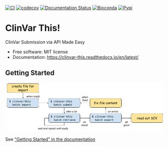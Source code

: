 [![CI](https://github.com/bihealth/clinvar-this/actions/workflows/main.yml/badge.svg?branch=main)](https://github.com/bihealth/clinvar-this/actions/workflows/main.yml)
[![codecov](https://codecov.io/gh/bihealth/clinvar-this/branch/main/graph/badge.svg?token=059T45KAQM)](https://codecov.io/gh/bihealth/clinvar-this)
[![Documentation Status](https://readthedocs.org/projects/clinvar-this/badge/?version=latest)](https://clinvar-this.readthedocs.io/en/latest/?badge=latest)
[![Bioconda](https://img.shields.io/conda/dn/bioconda/clinvar-this.svg?label=Bioconda)](https://bioconda.github.io/recipes/clinvar-this/README.html)
[![Pypi](https://img.shields.io/pypi/pyversions/clinvar-this.svg)](https://pypi.org/project/clinvar-this)

# ClinVar This!

ClinVar Submission via API Made Easy

- Free software: MIT license
- Documentation: https://clinvar-this.readthedocs.io/en/latest/

## Getting Started

![The clinvar-this workflow](docs/figures/clinvar-this-workflow.png)

See ["Getting Started" in the documentation](https://clinvar-this.readthedocs.io/en/latest/getting_started.html)

